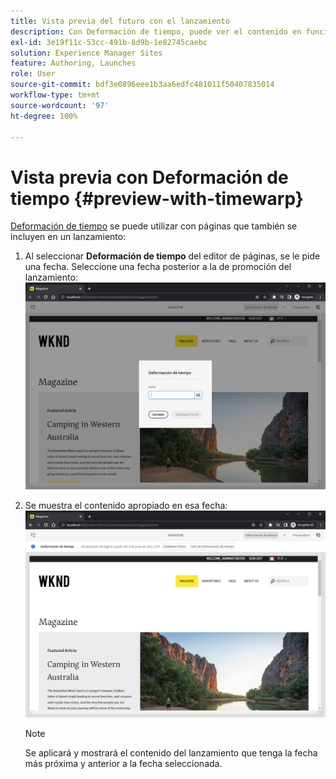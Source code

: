 ```yaml
---
title: Vista previa del futuro con el lanzamiento
description: Con Deformación de tiempo, puede ver el contenido en función de sus lanzamientos.
exl-id: 3e19f11c-53cc-491b-8d9b-1e82745caebc
solution: Experience Manager Sites
feature: Authoring, Launches
role: User
source-git-commit: bdf3e0896eee1b3aa6edfc481011f50407835014
workflow-type: tm+mt
source-wordcount: '97'
ht-degree: 100%

---
```


# Vista previa con Deformación de tiempo {#preview-with-timewarp}

[Deformación de tiempo](/help/sites-cloud/authoring/sites-console/page-versions.md#timewarp) se puede utilizar con páginas que también se incluyen en un lanzamiento:

1. Al seleccionar **Deformación de tiempo** del editor de páginas, se le pide una fecha. Seleccione una fecha posterior a la de promoción del lanzamiento:
   ![Navegar por el lanzamiento desde el Editor de páginas](/help/sites-cloud/authoring/assets/launches-timewarp-01.png)

1. Se muestra el contenido apropiado en esa fecha:
   ![Navegar desde el lanzamiento desde el editor de páginas](/help/sites-cloud/authoring/assets/launches-timewarp-02.png)

   >[!NOTE]
   >
   >Se aplicará y mostrará el contenido del lanzamiento que tenga la fecha más próxima y anterior a la fecha seleccionada.
